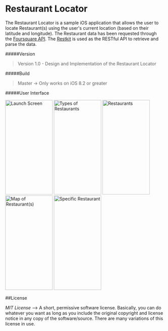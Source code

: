 # Restaurant Locator

The Restaurant Locator is a sample iOS application that allows the user to locate Restaurant(s) using the user's current location (based on their latitude and longitude). The Restaurant data has been requested through the [Foursquare API](https://developer.foursquare.com/). The [Restkit](https://github.com/RestKit/RestKit) is used as the RESTful API to retrieve and parse the data.

#####Version
>Version 1.0 - Design and Implementation of the Restaurant Locator

#####Build
>Master -> Only works on iOS 8.2 or greater

#####User Interface

<img src="https://github.com/rahulnadella/Restaurant_Locator/blob/master/screenshots/LaunchScreen.png" alt="Launch Screen" width="150" height="300" /> <img src="https://github.com/rahulnadella/Restaurant_Locator/blob/master/screenshots/CategoryScreen.png" alt="Types of Restaurants" width="150" height="300" /> <img src="https://github.com/rahulnadella/Restaurant_Locator/blob/master/screenshots/Venues.png" alt="Restaurants" width="150" height="300" /> <img src="https://github.com/rahulnadella/Restaurant_Locator/blob/master/screenshots/MapView.png" alt="Map of Restaurant(s)" width="150" height="300" /> <img src="https://github.com/rahulnadella/Restaurant_Locator/blob/master/screenshots/VenueDetails.png" alt="Specific Restaurant" width="150" height="300" /> 

##License

*MIT License* --> A short, permissive software license. Basically, you can do whatever you want as long as you include the original copyright and license notice in any copy of the software/source.  There are many variations of this license in use.

